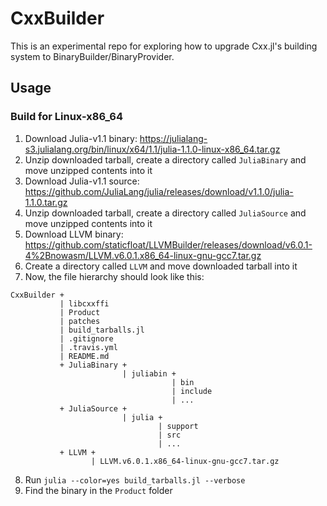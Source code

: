 # CxxBuilder
This is an experimental repo for exploring how to upgrade Cxx.jl's building system to BinaryBuilder/BinaryProvider.

## Usage
### Build for Linux-x86_64  
1. Download Julia-v1.1 binary: https://julialang-s3.julialang.org/bin/linux/x64/1.1/julia-1.1.0-linux-x86_64.tar.gz
2. Unzip downloaded tarball, create a directory called `JuliaBinary` and move unzipped contents into it
3. Download Julia-v1.1 source: https://github.com/JuliaLang/julia/releases/download/v1.1.0/julia-1.1.0.tar.gz
4. Unzip downloaded tarball, create a directory called `JuliaSource` and move unzipped contents into it
5. Download LLVM binary: https://github.com/staticfloat/LLVMBuilder/releases/download/v6.0.1-4%2Bnowasm/LLVM.v6.0.1.x86_64-linux-gnu-gcc7.tar.gz
6. Create a directory called `LLVM` and move downloaded tarball into it
7. Now, the file hierarchy should look like this:
```
CxxBuilder +
           | libcxxffi
           | Product
           | patches
           | build_tarballs.jl
           | .gitignore
           | .travis.yml
           | README.md
           + JuliaBinary +
                         | juliabin +
                                    | bin
                                    | include
                                    | ...
           + JuliaSource +
                         | julia +
                                 | support
                                 | src
                                 | ...
           + LLVM +
                  | LLVM.v6.0.1.x86_64-linux-gnu-gcc7.tar.gz
```
8. Run `julia --color=yes build_tarballs.jl --verbose`
9. Find the binary in the `Product` folder
